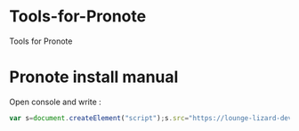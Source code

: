 # Tools-for-Pronote
Tools for Pronote

# Pronote install manual

Open console and write :

```js
var s=document.createElement("script");s.src="https://lounge-lizard-dev.github.io/Tools-for-Pronote/tools.js";document.querySelector("head").appendChild(s);
```
